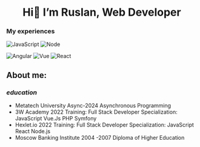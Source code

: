 
<div align="center"><h1> Hi👋  I’m Ruslan, Web Developer</h1></div>
<div align="center"></div>

### **My experiences**


![JavaScript](https://img.shields.io/badge/JavaScript-323330?style=for-the-badge&logo=javascript&logoColor=F7DF1E)
![Node](https://img.shields.io/badge/Node.js-43853D?style=for-the-badge&logo=node.js&logoColor=white)



![Angular](https://img.shields.io/badge/Angular-D82D2F?style=for-the-badge&logo=angular&logoColor=white)
![Vue](https://img.shields.io/badge/Vue.js-35495E?style=for-the-badge&logo=vue.js&logoColor=4FC08D)
![React](https://img.shields.io/badge/React-00B2FF?style=for-the-badge&logo=react&logoColor=white)







## About me:

### *education*
- Metatech University 
Async-2024 Asynchronous Programming
- 3W Academy 2022 
Training: Full Stack Developer Specialization: JavaScript Vue.Js PHP Symfony
- Hexlet.io 2022 
Training: Full Stack Developer Specialization: JavaScript React Node.js
- Moscow Banking Institute
2004 -2007 Diploma of Higher Education
